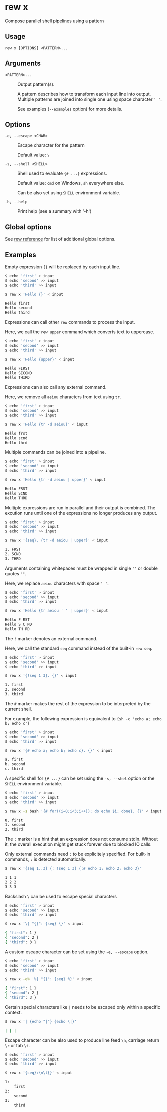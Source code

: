 # rew x

Compose parallel shell pipelines using a pattern

## Usage

```
rew x [OPTIONS] <PATTERN>...
```

## Arguments

<dl>
<dt><code>&lt;PATTERN&gt;...</code></dt>
<dd>

Output pattern(s).

A pattern describes how to transform each input line into output. Multiple patterns are joined into single one using space character `' '`.

See examples (`--examples` option) for more details.
</dd>
</dl>

## Options

<dl>

<dt><code>-e, --escape &lt;CHAR&gt;</code></dt>
<dd>

Escape character for the pattern

Default value: `\`
</dd>

<dt><code>-s, --shell &lt;SHELL&gt;</code></dt>
<dd>

Shell used to evaluate `{# ...}` expressions.

Default value: `cmd` on Windows, `sh` everywhere else.

Can be also set using `SHELL` environment variable.
</dd>

<dt><code>-h, --help</code></dt>
<dd>

Print help (see a summary with '-h')
</dd>
</dl>

## Global options

See [rew reference](rew.md#global-options) for list of additional global options.

## Examples

Empty expression `{}` will be replaced by each input line.

```sh
$ echo 'first' > input
$ echo 'second' >> input
$ echo 'third' >> input

$ rew x 'Hello {}' < input

Hello first
Hello second
Hello third
```

Expressions can call other `rew` commands to process the input.

Here, we call the `rew upper` command which converts text to uppercase.

```sh
$ echo 'first' > input
$ echo 'second' >> input
$ echo 'third' >> input

$ rew x 'Hello {upper}' < input

Hello FIRST
Hello SECOND
Hello THIRD
```

Expressions can also call any external command.

Here, we remove all `aeiou` characters from text using `tr`.

```sh
$ echo 'first' > input
$ echo 'second' >> input
$ echo 'third' >> input

$ rew x 'Hello {tr -d aeiou}' < input

Hello frst
Hello scnd
Hello thrd
```

Multiple commands can be joined into a pipeline.

```sh
$ echo 'first' > input
$ echo 'second' >> input
$ echo 'third' >> input

$ rew x 'Hello {tr -d aeiou | upper}' < input

Hello FRST
Hello SCND
Hello THRD
```

Multiple expressions are run in parallel and their output is combined. The excution runs until one of the expressions no longer produces any output.

```sh
$ echo 'first' > input
$ echo 'second' >> input
$ echo 'third' >> input

$ rew x '{seq}. {tr -d aeiou | upper}' < input

1. FRST
2. SCND
3. THRD
```

Arguments containing whitepaces must be wrapped in single `''` or double quotes `""`.

Here, we replace `aeiou` characters with space `' '`.

```sh
$ echo 'first' > input
$ echo 'second' >> input
$ echo 'third' >> input

$ rew x 'Hello {tr aeiou ' ' | upper}' < input

Hello F RST
Hello S C ND
Hello TH RD
```

The `!` marker denotes an external command.

Here, we call the standard `seq` command instead of the built-in `rew seq`.

```sh
$ echo 'first' > input
$ echo 'second' >> input
$ echo 'third' >> input

$ rew x '{!seq 1 3}. {}' < input

1. first
2. second
3. third
```

The `#` marker makes the rest of the expression to be interpreted by the current shell.

For example, the following expression is equivalent to `{sh -c 'echo a; echo b; echo c'}`

```sh
$ echo 'first' > input
$ echo 'second' >> input
$ echo 'third' >> input

$ rew x '{# echo a; echo b; echo c}. {}' < input

a. first
b. second
c. third
```

A specific shell for `{# ...}` can be set using the `-s, --shel` option or the `SHELL` environment variable.

```sh
$ echo 'first' > input
$ echo 'second' >> input
$ echo 'third' >> input

$ rew x -s bash '{# for((i=0;i<3;i++)); do echo $i; done}. {}' < input

0. first
1. second
2. third
```

The `:` marker is a hint that an expression does not consume stdin. Without it, the overall execution might get stuck forever due to blocked IO calls.

Only external commands need `:` to be explicitely specified.
For built-in commands, `:` is detected automatically.

```sh
$ rew x '{seq 1..3} {: !seq 1 3} {:# echo 1; echo 2; echo 3}'

1 1 1
2 2 2
3 3 3
```

Backslash `\` can be used to escape special characters

```sh
$ echo 'first' > input
$ echo 'second' >> input
$ echo 'third' >> input

$ rew x '\{ "{}": {seq} \}' < input

{ "first": 1 }
{ "second": 2 }
{ "third": 3 }
```

A custom escape character can be set using the `-e, --escape` option.

```sh
$ echo 'first' > input
$ echo 'second' >> input
$ echo 'third' >> input

$ rew x -e% '%{ "{}": {seq} %}' < input

{ "first": 1 }
{ "second": 2 }
{ "third": 3 }
```

Certain special characters like `|` needs to be escaped only within a specific context.

```sh
$ rew x '| {echo "|"} {echo \|}'

| | |
```

Escape character can be also used to produce line feed `\n`, carriage return `\r` or tab `\t`.

```sh
$ echo 'first' > input
$ echo 'second' >> input
$ echo 'third' >> input

$ rew x '{seq}:\n\t{}' < input

1:
	first
2:
	second
3:
	third
```
